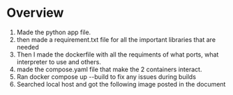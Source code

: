 # Overview

1. Made the python app file.
2. then made a requirement.txt file for all the important libraries that are needed
3. Then I made the dockerfile with all the requiments of what ports, what interpreter to use and others.
4. made the compose.yaml file that make the 2 containers interact.
5. Ran docker compose up --build to fix any issues during builds
6. Searched local host and got the following image posted in the document
